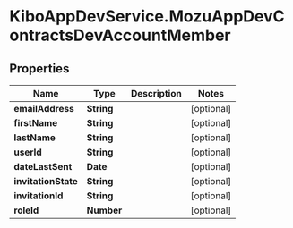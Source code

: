 # KiboAppDevService.MozuAppDevContractsDevAccountMember

## Properties

Name | Type | Description | Notes
------------ | ------------- | ------------- | -------------
**emailAddress** | **String** |  | [optional] 
**firstName** | **String** |  | [optional] 
**lastName** | **String** |  | [optional] 
**userId** | **String** |  | [optional] 
**dateLastSent** | **Date** |  | [optional] 
**invitationState** | **String** |  | [optional] 
**invitationId** | **String** |  | [optional] 
**roleId** | **Number** |  | [optional] 


